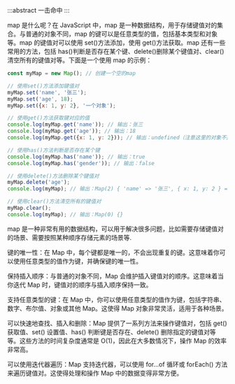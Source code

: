 :::abstract
一击命中
:::

map 是什么呢？在 JavaScript 中，map 是一种数据结构，用于存储键值对的集合。与普通的对象不同，map 的键可以是任意类型的值，包括基本类型和对象等。map 的键值对可以使用 set()方法添加，使用 get()方法获取。map 还有一些常用的方法，包括 has()判断是否存在某个键、delete()删除某个键值对、clear()清空所有的键值对等。下面是一个使用 map 的示例：

```javascript
const myMap = new Map(); // 创建一个空的map

// 使用set()方法添加键值对
myMap.set('name', '张三');
myMap.set('age', 18);
myMap.set({x: 1, y: 2}, '一个对象');

// 使用get()方法获取键对应的值
console.log(myMap.get('name')); // 输出：张三
console.log(myMap.get('age')); // 输出：18
console.log(myMap.get({x: 1, y: 2})); // 输出：undefined（注意这里的对象不是同一个对象）

// 使用has()方法判断是否存在某个键
console.log(myMap.has('name')); // 输出：true
console.log(myMap.has('gender')); // 输出：false

// 使用delete()方法删除某个键值对
myMap.delete('age');
console.log(myMap); // 输出：Map(2) { 'name' => '张三', { x: 1, y: 2 } => '一个对象' }

// 使用clear()方法清空所有的键值对
myMap.clear();
console.log(myMap); // 输出：Map(0) {}
```

map 是一种非常有用的数据结构，可以用于解决很多问题，比如需要存储键值对的场景、需要按照某种顺序存储元素的场景等.

键的唯一性：在 Map 中，每个键都是唯一的，不会出现重复的键。这意味着你可以使用任意类型的值作为键，并确保键的唯一性。

保持插入顺序：与普通的对象不同，Map 会维护插入键值对的顺序。这意味着当你迭代 Map 时，键值对的顺序与插入顺序保持一致。

支持任意类型的键：在 Map 中，你可以使用任意类型的值作为键，包括字符串、数字、布尔值、对象或其他 Map。这使得 Map 对象非常灵活，适用于各种场景。

可以快速地查找、插入和删除：Map 提供了一系列方法来操作键值对，包括 get() 获取值、set() 设置值、has() 判断键是否存在、delete() 删除指定的键值对等等。这些方法的时间复杂度通常是 O(1)，因此在大多数情况下，操作 Map 的效率非常高。

可以使用迭代器遍历：Map 支持迭代器，可以使用 for...of 循环或 forEach() 方法来遍历键值对。这使得处理和操作 Map 中的数据变得非常方便。